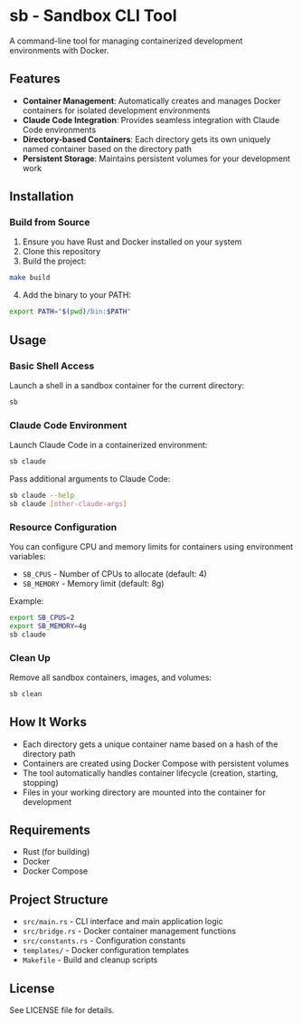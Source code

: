 # sb - Sandbox CLI Tool

A command-line tool for managing containerized development environments with Docker.

## Features

- **Container Management**: Automatically creates and manages Docker containers for isolated development environments
- **Claude Code Integration**: Provides seamless integration with Claude Code environments
- **Directory-based Containers**: Each directory gets its own uniquely named container based on the directory path
- **Persistent Storage**: Maintains persistent volumes for your development work

## Installation

### Build from Source

1. Ensure you have Rust and Docker installed on your system
2. Clone this repository
3. Build the project:

```bash
make build
```

4. Add the binary to your PATH:

```bash
export PATH="$(pwd)/bin:$PATH"
```

## Usage

### Basic Shell Access

Launch a shell in a sandbox container for the current directory:

```bash
sb
```

### Claude Code Environment

Launch Claude Code in a containerized environment:

```bash
sb claude
```

Pass additional arguments to Claude Code:

```bash
sb claude --help
sb claude [other-claude-args]
```

### Resource Configuration

You can configure CPU and memory limits for containers using environment variables:

- `SB_CPUS` - Number of CPUs to allocate (default: 4)
- `SB_MEMORY` - Memory limit (default: 8g)

Example:

```bash
export SB_CPUS=2
export SB_MEMORY=4g
sb claude
```

### Clean Up

Remove all sandbox containers, images, and volumes:

```bash
sb clean
```

## How It Works

- Each directory gets a unique container name based on a hash of the directory path
- Containers are created using Docker Compose with persistent volumes
- The tool automatically handles container lifecycle (creation, starting, stopping)
- Files in your working directory are mounted into the container for development

## Requirements

- Rust (for building)
- Docker
- Docker Compose

## Project Structure

- `src/main.rs` - CLI interface and main application logic
- `src/bridge.rs` - Docker container management functions
- `src/constants.rs` - Configuration constants
- `templates/` - Docker configuration templates
- `Makefile` - Build and cleanup scripts

## License

See LICENSE file for details.